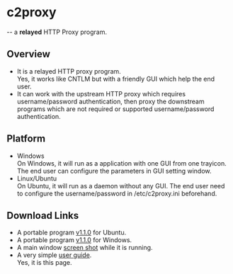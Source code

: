 <!--
This is a comment

A line break can be done with 2 spaces followed by 1 return.
-->

c2proxy
=======
-- a __relayed__ HTTP Proxy program.


Overview
--------

* It is a relayed HTTP proxy program.  
  Yes, it works like CNTLM but with a friendly GUI which help the end user.  
* It can work with the upstream HTTP proxy which requires username/password authentication, then proxy the downstream programs which are not required or supported username/password authentication.

Platform
--------

* Windows  
On Windows, it will run as a application with one GUI from one trayicon.
The end user can configure the parameters in GUI setting window.
* Linux/Ubuntu  
On Ubuntu, it will run as a daemon without any GUI.
The end user need to configure the username/password in /etc/c2proxy.ini beforehand.

Download Links
--------------

* A portable program [v1.1.0](./c2proxy_1.1.0_ubuntu.7z) for Ubuntu.
* A portable program [v1.1.0](./c2proxy_1.1.0_windows.7z) for Windows.
* A main window [screen shot](./c2proxy_main.jpg) while it is running.
* A very simple [user guide](./Readme.md).  
Yes, it is this page.
